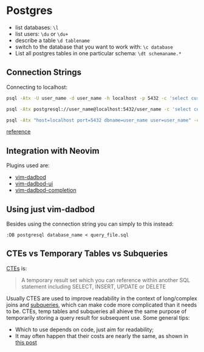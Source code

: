 # Postgres

- list databases: `\l`
- list users: `\du` or `\du+`
- describe a table `\d tablename`
- switch to the database that you want to work with: `\c database`
- List all postgres tables in one particular schema: `\dt schemaname.*`

## Connection Strings

Connecting to localhost:

```bash
psql -Atx -U user_name -d user_name -h localhost -p 5432 -c 'select current_date'

psql -Atx postgresql://user_name@localhost:5432/user_name -c 'select current_date'

psql -Atx "host=localhost port=5432 dbname=user_name user=user_name" -c 'select current_date' 
```

[reference](https://tapoueh.org/blog/2019/09/postgres-connection-strings-and-psql/)

## Integration with Neovim

Plugins used are:

- [vim-dadbod](https://github.com/tpope/vim-dadbod)
- [vim-dadbod-ui](https://github.com/kristijanhusak/vim-dadbod-ui)
- [vim-dadbod-completion](https://github.com/kristijanhusak/vim-dadbod-completion)

## Using just vim-dadbod

Besides using the connection string you can simply to this instead:

```
:DB postgresql database_name < query_file.sql
```

## CTEs vs Temporary Tables vs Subqueries

[CTEs](https://www.postgresqltutorial.com/postgresql-tutorial/postgresql-cte/) is:

> A temporary result set which you can reference within another SQL statement including SELECT, INSERT, UPDATE or DELETE

Usually CTES are used to improve readability in the context of long/complex joins and [subqueries](https://www.postgresqltutorial.com/postgresql-tutorial/postgresql-subquery/), which can make code more complicated than it needs to be. CTEs, temp tables and subqueries all ahieve the same purpose of temporarily storing a query result for subsequent use. Some general tips:

- Which to use depends on code, just aim for readability;
- It may often happen that their costs are nearly the same, as shown in [this post](https://www.startdataengineering.com/post/using-common-table-expression-in-redshift/)
